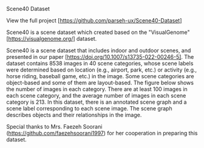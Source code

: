 Scene40 Dataset

View the full project [https://github.com/parseh-ux/Scene40-Dataset]

Scene40 is a scene dataset which created based on the "VisualGenome" [https://visualgenome.org/] dataset.

Scene40 is a scene dataset that includes indoor and outdoor scenes, and presented in our paper [https://doi.org/10.1007/s13735-022-00246-5]. The dataset contains 8538 images in 40 scene categories, whose scene labels were determined based on location (e.g., airport, park, etc.) or activity (e.g., horse riding, baseball game, etc.) in the image. Some scene categories are object-based and some of them are layout-based. The figure below shows the number of images in each category. There are at least 100 images in each scene category, and the average number of images in each scene category is 213. In this dataset, there is an annotated scene graph and a scene label corresponding to each scene image. The scene graph describes objects and their relationships in the image.

Special thanks to Mrs. Faezeh Soorani (https://github.com/faezehsoorani1997) for her cooperation in preparing this dataset.
